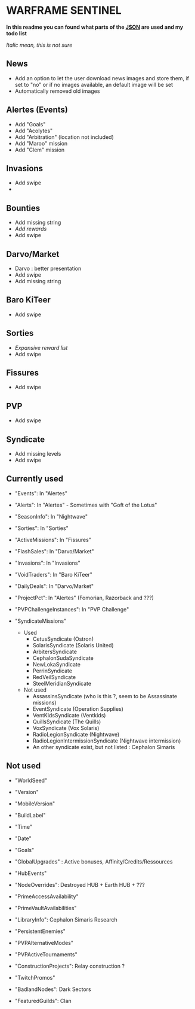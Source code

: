 # WARFRAME SENTINEL

**In this readme you can found what parts of the [JSON](http://content.warframe.com/dynamic/worldState.php) are used and my todo list**

*Italic mean, this is not sure*

## News
 - Add an option to let the user download news images and store them, if set to "no" or if no images available, an default image will be set
 - Automatically removed old images

## Alertes (Events)
 - Add "Goals"
 - Add "Acolytes"
 - Add "Arbitration" (location not included)
 - Add "Maroo" mission
 - Add "Clem" mission

## Invasions
 - Add swipe
 -

## Bounties
 - Add missing string
 - *Add rewards*
 - Add swipe

## Darvo/Market
 - Darvo : better presentation
 - Add swipe
 - Add missing string

## Baro KiTeer
 - Add swipe

## Sorties
 - *Expansive reward list*
 - Add swipe

## Fissures
 - Add swipe

## PVP
 - Add swipe

## Syndicate
 - Add missing levels
 - Add swipe

## Currently used
- "Events": In "Alertes"
- "Alerts": In "Alertes" - Sometimes with "Goft of the Lotus"
- "SeasonInfo": In "Nightwave"
- "Sorties": In "Sorties"
- "ActiveMissions": In "Fissures"
- "FlashSales": In "Darvo/Market"
- "Invasions": In "Invasions"
- "VoidTraders": In "Baro KiTeer"
- "DailyDeals": In "Darvo/Market"
- "ProjectPct": In "Alertes" (Fomorian, Razorback and ???)
- "PVPChallengeInstances": In "PVP Challenge"

- "SyndicateMissions"
  - Used
    - CetusSyndicate (Ostron)
    - SolarisSyndicate (Solaris United)
    - ArbitersSyndicate
    - CephalonSudaSyndicate
    - NewLokaSyndicate
    - PerrinSyndicate
    - RedVeilSyndicate
    - SteelMeridianSyndicate
  - Not used
    - AssassinsSyndicate (who is this ?, seem to be Assassinate missions)
    - EventSyndicate (Operation Supplies)
    - VentKidsSyndicate (Ventkids)
    - QuillsSyndicate (The Quills)
    - VoxSyndicate (Vox Solaris)
    - RadioLegionSyndicate (Nightwave)
    - RadioLegionIntermissionSyndicate (Nightwave intermission)
    - An other syndicate exist, but not listed : Cephalon Simaris

## Not used

- "WorldSeed"
- "Version"
- "MobileVersion"
- "BuildLabel"
- "Time"
- "Date"

- "Goals"
- "GlobalUpgrades" : Active bonuses, Affinity/Credits/Ressources
- "HubEvents"
- "NodeOverrides": Destroyed HUB + Earth HUB + ???
- "PrimeAccessAvailability"
- "PrimeVaultAvailabilities"
- "LibraryInfo": Cephalon Simaris Research
- "PersistentEnemies"
- "PVPAlternativeModes"
- "PVPActiveTournaments"
- "ConstructionProjects": Relay construction ?
- "TwitchPromos"

- "BadlandNodes": Dark Sectors
- "FeaturedGuilds": Clan
